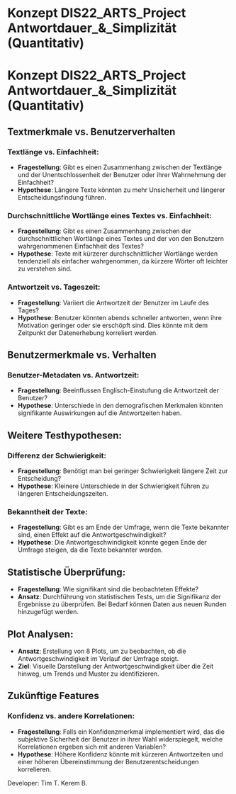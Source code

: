 # Konzept DIS22_ARTS_Project Antwortdauer_&_Simplizität (Quantitativ)

# Konzept DIS22_ARTS_Project Antwortdauer_&_Simplizität (Quantitativ)

## Textmerkmale vs. Benutzerverhalten

### Textlänge vs. Einfachheit:
- **Fragestellung**: Gibt es einen Zusammenhang zwischen der Textlänge und der Unentschlossenheit der Benutzer oder ihrer Wahrnehmung der Einfachheit?
- **Hypothese**: Längere Texte könnten zu mehr Unsicherheit und längerer Entscheidungsfindung führen.

### Durchschnittliche Wortlänge eines Textes vs. Einfachheit:
- **Fragestellung**: Gibt es einen Zusammenhang zwischen der durchschnittlichen Wortlänge eines Textes und der von den Benutzern wahrgenommenen Einfachheit des Textes?
- **Hypothese**: Texte mit kürzerer durchschnittlicher Wortlänge werden tendenziell als einfacher wahrgenommen, da kürzere Wörter oft leichter zu verstehen sind.

### Antwortzeit vs. Tageszeit:
- **Fragestellung**: Variiert die Antwortzeit der Benutzer im Laufe des Tages?
- **Hypothese**: Benutzer könnten abends schneller antworten, wenn ihre Motivation geringer oder sie erschöpft sind. Dies könnte mit dem Zeitpunkt der Datenerhebung korreliert werden.

## Benutzermerkmale vs. Verhalten

### Benutzer-Metadaten vs. Antwortzeit:
- **Fragestellung**: Beeinflussen Englisch-Einstufung die Antwortzeit der Benutzer?
- **Hypothese**: Unterschiede in den demografischen Merkmalen könnten signifikante Auswirkungen auf die Antwortzeiten haben.

## Weitere Testhypothesen:

### Differenz der Schwierigkeit:
- **Fragestellung**: Benötigt man bei geringer Schwierigkeit längere Zeit zur Entscheidung?
- **Hypothese**: Kleinere Unterschiede in der Schwierigkeit führen zu längeren Entscheidungszeiten.

### Bekanntheit der Texte:
- **Fragestellung**: Gibt es am Ende der Umfrage, wenn die Texte bekannter sind, einen Effekt auf die Antwortgeschwindigkeit?
- **Hypothese**: Die Antwortgeschwindigkeit könnte gegen Ende der Umfrage steigen, da die Texte bekannter werden.

## Statistische Überprüfung:
- **Fragestellung**: Wie signifikant sind die beobachteten Effekte?
- **Ansatz**: Durchführung von statistischen Tests, um die Signifikanz der Ergebnisse zu überprüfen. Bei Bedarf können Daten aus neuen Runden hinzugefügt werden.

## Plot Analysen:
- **Ansatz**: Erstellung von 8 Plots, um zu beobachten, ob die Antwortgeschwindigkeit im Verlauf der Umfrage steigt.
- **Ziel**: Visuelle Darstellung der Antwortgeschwindigkeit über die Zeit hinweg, um Trends und Muster zu identifizieren.

## Zukünftige Features

### Konfidenz vs. andere Korrelationen:
- **Fragestellung**: Falls ein Konfidenzmerkmal implementiert wird, das die subjektive Sicherheit der Benutzer in ihrer Wahl widerspiegelt, welche Korrelationen ergeben sich mit anderen Variablen?
- **Hypothese**: Höhere Konfidenz könnte mit kürzeren Antwortzeiten und einer höheren Übereinstimmung der Benutzerentscheidungen korrelieren.



Developer:
Tim T.
Kerem B.
